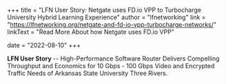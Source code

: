 +++
title = "LFN User Story: Netgate uses FD.io VPP to Turbocharge University Hybrid Learning Experience"
author = "lfnetworking"
link = "https://lfnetworking.org/netgate-and-fd-io-vpp-turbocharge-networks/"
linkText = "Read More About how Netgate uses FD.io VPP"

date = "2022-08-10"
+++

**LFN User Story** -- High-Performance Software Router Delivers Compelling Throughput and Economics for
10 Gbps - 100 Gbps Video and Encrypted Traffic Needs of Arkansas State University Three Rivers.
